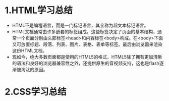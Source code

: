 # 1.HTML学习总结
- HTML不是编程语言，而是一门标记语言，其全称为超文本标记语言。
- HTML文档通常由许多嵌套的标签组成，这些标签决定了页面的基本结构，通常一个页面分别由头部标签&lt;head&gt;和内容标签&lt;body&gt;构成。在&lt;body&gt;下面又可放置标题、段落、列表、图片、表格、表单等标签。最后由浏览器来渲染这份HTML文档。
- 现如今，绝大多数页面都是使用的HTML5的格式，HTML5除了拥有更加清晰的语法和良好的浏览器兼容性之外，还提供原生的音视频支持，这也是flash逐渐被淘汰的原因。


# 2.CSS学习总结
